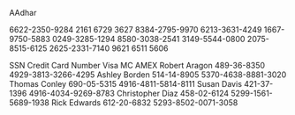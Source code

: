 AAdhar

6622-2350-9284
2161 6729 3627
8384-2795-9970
6213-3631-4249
1667-9750-5883
0249-3285-1294
8580-3038-2541
3149-5544-0800
2075-8515-6125
2625-2331-7140
9621 6511 5606



SSN	Credit Card Number
Visa MC AMEX
Robert Aragon	489-36-8350	4929-3813-3266-4295
Ashley Borden	514-14-8905	5370-4638-8881-3020
Thomas Conley	690-05-5315	4916-4811-5814-8111
Susan Davis	421-37-1396	4916-4034-9269-8783
Christopher Diaz	458-02-6124	5299-1561-5689-1938
Rick Edwards	612-20-6832	5293-8502-0071-3058
